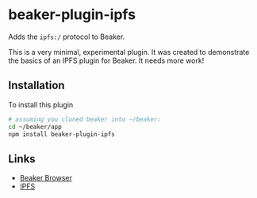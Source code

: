 # beaker-plugin-ipfs

Adds the `ipfs:/` protocol to Beaker.

This is a very minimal, experimental plugin.
It was created to demonstrate the basics of an IPFS plugin for Beaker.
It needs more work!

## Installation

To install this plugin

```bash
# assuming you cloned beaker into ~/beaker:
cd ~/beaker/app
npm install beaker-plugin-ipfs
```

## Links

 - [Beaker Browser](https://github.com/pfrazee/beaker)
 - [IPFS](https://ipfs.io/)